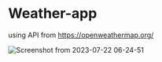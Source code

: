 # Weather-app
using API from https://openweathermap.org/

![Screenshot from 2023-07-22 06-24-51](https://github.com/elahe919/Weather-app/assets/58299567/bc072dcf-5274-47f2-a3a3-80aea1248d47)

